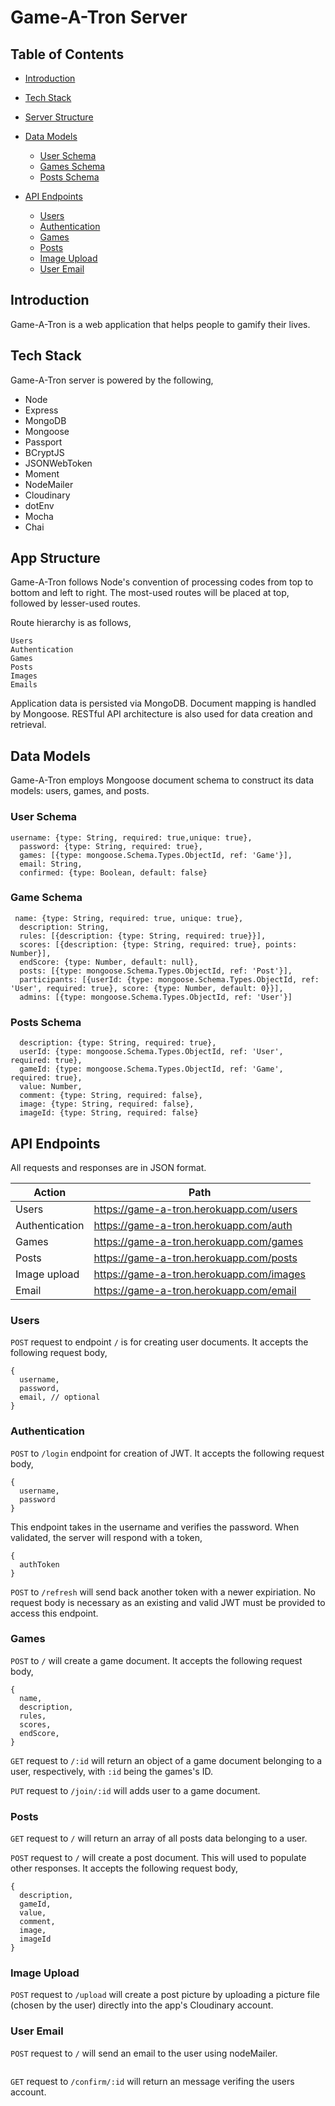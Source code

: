 # Game-A-Tron Server

## Table of Contents
- [Introduction](#introduction)
- [Tech Stack](#tech-stack)
- [Server Structure](#app-structure)
- [Data Models](#data-models)
  - [User Schema](#user-schema)
  - [Games Schema](#games-schema)
  - [Posts Schema](#posts-schema)
  
- [API Endpoints](#api-endpoints)
  - [Users](#users)
  - [Authentication](#authentication)
  - [Games](#games)
  - [Posts](#posts)
  - [Image Upload](#image-upload)
  - [User Email](#user-email)


## Introduction
Game-A-Tron is a web application that helps people to gamify their lives.

## Tech Stack
Game-A-Tron server is powered by the following,
* Node
* Express
* MongoDB
* Mongoose
* Passport
* BCryptJS
* JSONWebToken
* Moment
* NodeMailer
* Cloudinary
* dotEnv
* Mocha
* Chai

## App Structure
Game-A-Tron follows Node's convention of processing codes from top to bottom and left to right. The most-used routes will be placed at top, followed by lesser-used routes.

Route hierarchy is as follows,
```
Users
Authentication
Games
Posts
Images
Emails
```

Application data is persisted via MongoDB. Document mapping is handled by Mongoose. RESTful API architecture is also used for data creation and retrieval.

## Data Models
Game-A-Tron employs Mongoose document schema to construct its data models: users, games, and posts. 

### User Schema
```
username: {type: String, required: true,unique: true},
  password: {type: String, required: true},
  games: [{type: mongoose.Schema.Types.ObjectId, ref: 'Game'}],
  email: String,
  confirmed: {type: Boolean, default: false}
```

### Game Schema
```
 name: {type: String, required: true, unique: true},
  description: String,
  rules: [{description: {type: String, required: true}}],
  scores: [{description: {type: String, required: true}, points: Number}],
  endScore: {type: Number, default: null},
  posts: [{type: mongoose.Schema.Types.ObjectId, ref: 'Post'}],
  participants: [{userId: {type: mongoose.Schema.Types.ObjectId, ref: 'User', required: true}, score: {type: Number, default: 0}}],
  admins: [{type: mongoose.Schema.Types.ObjectId, ref: 'User'}]
```

### Posts Schema
```
  description: {type: String, required: true},
  userId: {type: mongoose.Schema.Types.ObjectId, ref: 'User', required: true},
  gameId: {type: mongoose.Schema.Types.ObjectId, ref: 'Game', required: true},
  value: Number,
  comment: {type: String, required: false},
  image: {type: String, required: false},
  imageId: {type: String, required: false}
```

## API Endpoints
All requests and responses are in JSON format.

Action | Path |
--- | --- |
Users | https://game-a-tron.herokuapp.com/users |
Authentication | https://game-a-tron.herokuapp.com/auth |
Games | https://game-a-tron.herokuapp.com/games |
Posts | https://game-a-tron.herokuapp.com/posts |
Image upload | https://game-a-tron.herokuapp.com/images |
Email | https://game-a-tron.herokuapp.com/email |


### Users
`POST` request to endpoint `/` is for creating user documents. It accepts the following request body,
```
{
  username,
  password,
  email, // optional
}
```

### Authentication
`POST` to `/login` endpoint for creation of JWT. It accepts the following request body,
```
{
  username,
  password
}
```
This endpoint takes in the username and verifies the password. When validated, the server will respond with a token,
```
{
  authToken
}
```

`POST` to `/refresh` will send back another token with a newer expiriation. No request body is necessary as an existing and valid JWT must be provided to access this endpoint.

### Games
`POST` to `/` will create a game document. It accepts the following request body,
```
{
  name, 
  description, 
  rules, 
  scores, 
  endScore,
}
```

`GET` request to  `/:id` will return an object of a game document belonging to a user, respectively, with `:id` being the games's ID.

`PUT` request to `/join/:id` will adds user to a game document. 


### Posts
`GET` request to `/` will return an array of all posts data belonging to a user.

`POST` request to `/` will create a post document. This will used to populate other responses. It accepts the following request body,
```
{
  description, 
  gameId, 
  value, 
  comment, 
  image, 
  imageId
}
```

### Image Upload
`POST` request to `/upload` will create a post picture by uploading a picture file (chosen by the user) directly into the app's Cloudinary account.

### User Email
`POST` request to `/` will send an email to the user using nodeMailer.  
```

```
`GET` request to `/confirm/:id` will return an message verifing the users account.
